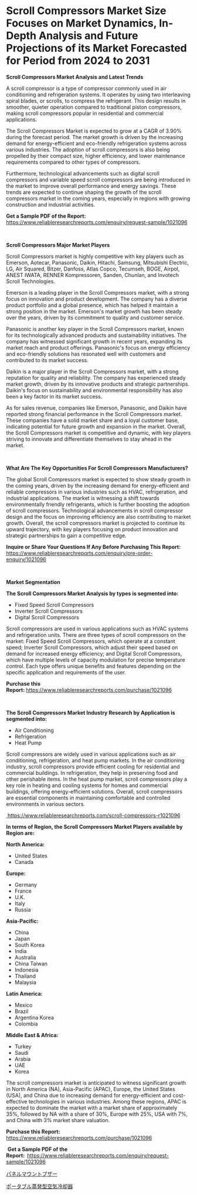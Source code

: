 <p><h1>Scroll Compressors Market Size Focuses on Market Dynamics, In-Depth Analysis and Future Projections of its Market Forecasted for Period from 2024 to 2031</h1></p><p><strong>Scroll Compressors Market Analysis and Latest Trends</strong></p>
<p><p>A scroll compressor is a type of compressor commonly used in air conditioning and refrigeration systems. It operates by using two interleaving spiral blades, or scrolls, to compress the refrigerant. This design results in smoother, quieter operation compared to traditional piston compressors, making scroll compressors popular in residential and commercial applications.</p><p>The Scroll Compressors Market is expected to grow at a CAGR of 3.90% during the forecast period. The market growth is driven by the increasing demand for energy-efficient and eco-friendly refrigeration systems across various industries. The adoption of scroll compressors is also being propelled by their compact size, higher efficiency, and lower maintenance requirements compared to other types of compressors.</p><p>Furthermore, technological advancements such as digital scroll compressors and variable speed scroll compressors are being introduced in the market to improve overall performance and energy savings. These trends are expected to continue shaping the growth of the scroll compressors market in the coming years, especially in regions with growing construction and industrial activities.</p></p>
<p><strong>Get a Sample PDF of the Report:&nbsp;</strong> <a href="https://www.reliableresearchreports.com/enquiry/request-sample/1021096">https://www.reliableresearchreports.com/enquiry/request-sample/1021096</a></p>
<p>&nbsp;</p>
<p><strong>Scroll Compressors Major Market Players</strong></p>
<p><p>Scroll Compressors market is highly competitive with key players such as Emerson, Aotecar, Panasonic, Daikin, Hitachi, Samsung, Mitsubishi Electric, LG, Air Squared, Bitzer, Danfoss, Atlas Copco, Tecumseh, BOGE, Airpol, ANEST IWATA, RENNER Kompressoren, Sanden, Chunlan, and Invotech Scroll Technologies.</p><p>Emerson is a leading player in the Scroll Compressors market, with a strong focus on innovation and product development. The company has a diverse product portfolio and a global presence, which has helped it maintain a strong position in the market. Emerson's market growth has been steady over the years, driven by its commitment to quality and customer service.</p><p>Panasonic is another key player in the Scroll Compressors market, known for its technologically advanced products and sustainability initiatives. The company has witnessed significant growth in recent years, expanding its market reach and product offerings. Panasonic's focus on energy efficiency and eco-friendly solutions has resonated well with customers and contributed to its market success.</p><p>Daikin is a major player in the Scroll Compressors market, with a strong reputation for quality and reliability. The company has experienced steady market growth, driven by its innovative products and strategic partnerships. Daikin's focus on sustainability and environmental responsibility has also been a key factor in its market success.</p><p>As for sales revenue, companies like Emerson, Panasonic, and Daikin have reported strong financial performance in the Scroll Compressors market. These companies have a solid market share and a loyal customer base, indicating potential for future growth and expansion in the market. Overall, the Scroll Compressors market is competitive and dynamic, with key players striving to innovate and differentiate themselves to stay ahead in the market.</p></p>
<p>&nbsp;</p>
<p><strong>What Are The Key Opportunities For Scroll Compressors Manufacturers?</strong></p>
<p><p>The global Scroll Compressors market is expected to show steady growth in the coming years, driven by the increasing demand for energy-efficient and reliable compressors in various industries such as HVAC, refrigeration, and industrial applications. The market is witnessing a shift towards environmentally friendly refrigerants, which is further boosting the adoption of scroll compressors. Technological advancements in scroll compressor design and the focus on improving efficiency are also contributing to market growth. Overall, the scroll compressors market is projected to continue its upward trajectory, with key players focusing on product innovation and strategic partnerships to gain a competitive edge.</p></p>
<p><strong>Inquire or Share Your Questions If Any Before Purchasing This Report:</strong> <a href="https://www.reliableresearchreports.com/enquiry/pre-order-enquiry/1021096">https://www.reliableresearchreports.com/enquiry/pre-order-enquiry/1021096</a></p>
<p>&nbsp;</p>
<p><strong>Market Segmentation</strong></p>
<p><strong>The Scroll Compressors Market Analysis by types is segmented into:</strong></p>
<p><ul><li>Fixed Speed Scroll Compressors</li><li>Inverter Scroll Compressors</li><li>Digital Scroll Compressors</li></ul></p>
<p><p>Scroll compressors are used in various applications such as HVAC systems and refrigeration units. There are three types of scroll compressors on the market: Fixed Speed Scroll Compressors, which operate at a constant speed; Inverter Scroll Compressors, which adjust their speed based on demand for increased energy efficiency; and Digital Scroll Compressors, which have multiple levels of capacity modulation for precise temperature control. Each type offers unique benefits and features depending on the specific application and requirements of the user.</p></p>
<p><strong>Purchase this Report:&nbsp;</strong><a href="https://www.reliableresearchreports.com/purchase/1021096">https://www.reliableresearchreports.com/purchase/1021096</a></p>
<p>&nbsp;</p>
<p><strong>The Scroll Compressors Market Industry Research by Application is segmented into:</strong></p>
<p><ul><li>Air Conditioning</li><li>Refrigeration</li><li>Heat Pump</li></ul></p>
<p><p>Scroll compressors are widely used in various applications such as air conditioning, refrigeration, and heat pump markets. In the air conditioning industry, scroll compressors provide efficient cooling for residential and commercial buildings. In refrigeration, they help in preserving food and other perishable items. In the heat pump market, scroll compressors play a key role in heating and cooling systems for homes and commercial buildings, offering energy-efficient solutions. Overall, scroll compressors are essential components in maintaining comfortable and controlled environments in various sectors.</p></p>
<p><a href="https://www.reliableresearchreports.com/scroll-compressors-r1021096">&nbsp;https://www.reliableresearchreports.com/scroll-compressors-r1021096</a></p>
<p><strong>In terms of Region, the Scroll Compressors Market Players available by Region are:</strong></p>
<p>
    <p> <strong> North America: </strong>
        <ul>
            <li>United States</li>
            <li>Canada</li>
        </ul>
        </p> 
    <p> <strong> Europe: </strong>
        <ul>
            <li>Germany</li>
            <li>France</li>
            <li>U.K.</li>
            <li>Italy</li>
            <li>Russia</li>
        </ul>
        </p> 
    <p> <strong> Asia-Pacific: </strong>
        <ul>
            <li>China</li>
            <li>Japan</li>
            <li>South Korea</li>
            <li>India</li>
            <li>Australia</li>
            <li>China Taiwan</li>
            <li>Indonesia</li>
            <li>Thailand</li>
            <li>Malaysia</li>
        </ul>
        </p> 
    <p> <strong> Latin America: </strong>
        <ul>
            <li>Mexico</li>
            <li>Brazil</li>
            <li>Argentina Korea</li>
            <li>Colombia</li>
        </ul>
        </p> 
    <p> <strong> Middle East & Africa: </strong>
        <ul>
            <li>Turkey</li>
            <li>Saudi</li>
            <li>Arabia</li>
            <li>UAE</li>
            <li>Korea</li>
        </ul>
    </p>
    </p>
<p><p>The scroll compressors market is anticipated to witness significant growth in North America (NA), Asia-Pacific (APAC), Europe, the United States (USA), and China due to increasing demand for energy-efficient and cost-effective technologies in various industries. Among these regions, APAC is expected to dominate the market with a market share of approximately 35%, followed by NA with a share of 30%, Europe with 25%, USA with 7%, and China with 3% market share valuation.</p></p>
<p><strong>Purchase this Report: </strong><a href="https://www.reliableresearchreports.com/purchase/1021096">https://www.reliableresearchreports.com/purchase/1021096</a></p>
<p>&nbsp;<strong>Get a Sample PDF of the Report:&nbsp;&nbsp;</strong><a href="https://www.reliableresearchreports.com/enquiry/request-sample/1021096">https://www.reliableresearchreports.com/enquiry/request-sample/1021096</a></p>
<p><strong></strong></p>
<p><p><a href="https://medium.com/@keithpiper1905/%E3%83%91%E3%83%8D%E3%83%AB-%E3%83%9E%E3%82%A6%E3%83%B3%E3%83%88-%E3%83%96%E3%82%B6%E3%83%BC%E5%B8%82%E5%A0%B4-%E5%B8%82%E5%A0%B4%E3%82%B7%E3%82%A7%E3%82%A2-%E5%B8%82%E5%A0%B4%E5%8B%95%E5%90%91-%E3%81%9D%E3%81%97%E3%81%A6%E5%B0%86%E6%9D%A5%E3%81%AE%E6%88%90%E9%95%B7%E3%82%92%E6%8E%A2%E3%82%8B-23f796782367">パネルマウントブザー</a></p><p><a href="https://medium.com/@magalirtiz2005/%E6%90%BA%E5%B8%AF%E7%94%A8%E8%92%B8%E7%99%BA%E5%86%B7%E5%8D%B4%E5%BC%8F%E7%A9%BA%E6%B0%97%E5%86%B7%E5%8D%B4%E6%A9%9F%E5%B8%82%E5%A0%B4%E5%88%86%E6%9E%90-%E3%81%9D%E3%81%AEcagr-%E5%B8%82%E5%A0%B4%E3%82%BB%E3%82%B0%E3%83%A1%E3%83%B3%E3%83%86%E3%83%BC%E3%82%B7%E3%83%A7%E3%83%B3-%E3%81%8A%E3%82%88%E3%81%B3%E4%B8%96%E7%95%8C%E7%9A%84%E3%81%AA%E7%94%A3%E6%A5%AD%E6%A6%82%E8%A6%81-6526d6ca28d0">ポータブル蒸発型空気冷却器</a></p></p>